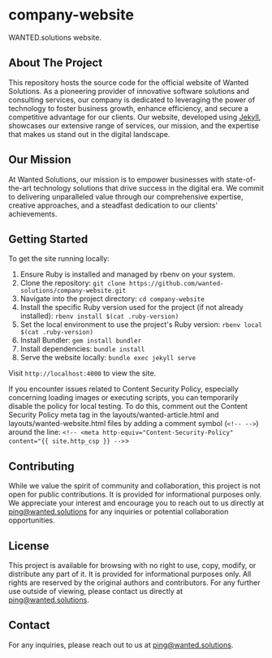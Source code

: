 # company-website
WANTED.solutions website.

## About The Project

This repository hosts the source code for the official website of Wanted Solutions. As a pioneering provider of innovative software solutions and consulting services, our company is dedicated to leveraging the power of technology to foster business growth, enhance efficiency, and secure a competitive advantage for our clients. Our website, developed using [Jekyll](https://jekyllrb.com/), showcases our extensive range of services, our mission, and the expertise that makes us stand out in the digital landscape.

## Our Mission

At Wanted Solutions, our mission is to empower businesses with state-of-the-art technology solutions that drive success in the digital era. We commit to delivering unparalleled value through our comprehensive expertise, creative approaches, and a steadfast dedication to our clients' achievements.

## Getting Started

To get the site running locally:

1. Ensure Ruby is installed and managed by rbenv on your system.
2. Clone the repository: `git clone https://github.com/wanted-solutions/company-website.git`
3. Navigate into the project directory: `cd company-website`
4. Install the specific Ruby version used for the project (if not already installed): `rbenv install $(cat .ruby-version)`
5. Set the local environment to use the project's Ruby version: `rbenv local $(cat .ruby-version)`
6. Install Bundler: `gem install bundler`
7. Install dependencies: `bundle install`
8. Serve the website locally: `bundle exec jekyll serve`

Visit `http://localhost:4000` to view the site.

If you encounter issues related to Content Security Policy, especially concerning loading images or executing scripts, you can temporarily disable the policy for local testing. To do this, comment out the Content Security Policy meta tag in the layouts/wanted-article.html and layouts/wanted-website.html files by adding a comment symbol (`<!-- -->`) around the line:
`<!-- <meta http-equiv="Content-Security-Policy" content="{{ site.http_csp }} -->`>



## Contributing

While we value the spirit of community and collaboration, this project is not open for public contributions. It is provided for informational purposes only. We appreciate your interest and encourage you to reach out to us directly at ping@wanted.solutions for any inquiries or potential collaboration opportunities.


## License

This project is available for browsing with no right to use, copy, modify, or distribute any part of it. It is provided for informational purposes only. All rights are reserved by the original authors and contributors. For any further use outside of viewing, please contact us directly at ping@wanted.solutions.


## Contact

For any inquiries, please reach out to us at ping@wanted.solutions.
